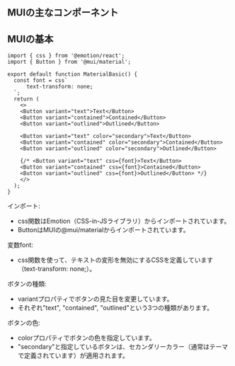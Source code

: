 ## MUIの主なコンポーネント
## MUIの基本
```
import { css } from '@emotion/react';
import { Button } from '@mui/material';

export default function MaterialBasic() {
  const font = css`
      text-transform: none;
  `;
  return (
    <>
    <Button variant="text">Text</Button>
    <Button variant="contained">Contained</Button>
    <Button variant="outlined">Outlined</Button>

    <Button variant="text" color="secondary">Text</Button>
    <Button variant="contained" color="secondary">Contained</Button>
    <Button variant="outlined" color="secondary">Outlined</Button>

    {/* <Button variant="text" css={font}>Text</Button>
    <Button variant="contained" css={font}>Contained</Button>
    <Button variant="outlined" css={font}>Outlined</Button> */}
    </>
  );
}
```
インポート:
- css関数はEmotion（CSS-in-JSライブラリ）からインポートされています。
- ButtonはMUIの@mui/materialからインポートされています。
    
変数font:
- css関数を使って、テキストの変形を無効にするCSSを定義しています（text-transform: none;）。
    
ボタンの種類:
- variantプロパティでボタンの見た目を変更しています。
- それぞれ"text", "contained", "outlined"という3つの種類があります。

    
ボタンの色:
- colorプロパティでボタンの色を指定しています。
- "secondary"と指定しているボタンは、セカンダリーカラー（通常はテーマで定義されています）が適用されます。
